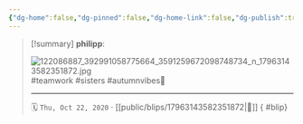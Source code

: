 ```yaml
---
{"dg-home":false,"dg-pinned":false,"dg-home-link":false,"dg-publish":true,"type":"blip","disabled rules":["yaml-title","yaml-title-alias","file-name-heading"],"title":"philipp on instagram @ 2020-10-22","created-date":"2020-10-22T14:00:00","updated-date":"2025-05-02T17:43:08","dg-path":"blips/17963143582351872.md","permalink":"/blips/17963143582351872/","dgPassFrontmatter":true,"created":"2020-10-22T14:00:00","updated":"2025-05-02T17:43:08"}
---
```


> [!summary] **philipp**:
>
> ![122086887_392991058775664_3591259672098748734_n_17963143582351872.jpg](/img/user/attachments/122086887_392991058775664_3591259672098748734_n_17963143582351872.jpg)
> #teamwork #sisters #autumnvibes🍁
> - - -
>
> 🗓️ `Thu, Oct 22, 2020` · [[public/blips/17963143582351872\|🔗]]
{ #blip}

